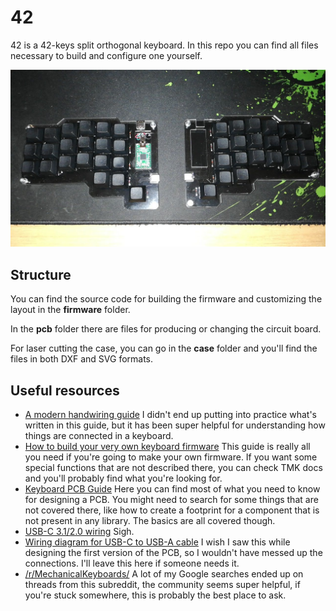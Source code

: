 # 42
42 is a 42-keys split orthogonal keyboard. In this repo you can find all files
necessary to build and configure one yourself.

![42 keyboard](/42.jpeg)

## Structure
You can find the source code for building the firmware and customizing the
layout in the **firmware** folder.

In the **pcb** folder there are files for producing or changing the circuit board.

For laser cutting the case, you can go in the **case** folder and you'll find the
files in both DXF and SVG formats.

## Useful resources
- [A modern handwiring guide](https://geekhack.org/index.php?topic=87689.0)
I didn't end up putting into practice what's written in this guide, but it has
been super helpful for understanding how things are connected in a keyboard.
- [How to build your very own keyboard firmware](https://deskthority.net/workshop-f7/how-to-build-your-very-own-keyboard-firmware-t7177.html)
This guide is really all you need if you're going to make your own firmware.
If you want some special functions that are not described there, you can check
TMK docs and you'll probably find what you're looking for.
- [Keyboard PCB Guide](https://github.com/ruiqimao/keyboard-pcb-guide)
Here you can find most of what you need to know for designing a PCB. You might
need to search for some things that are not covered there, like how to create a
footprint for a component that is not present in any library. The basics are
all covered though.
- [USB-C 3.1/2.0 wiring](https://en.wikipedia.org/wiki/USB-C#Cable_wiring)
Sigh.
- [Wiring diagram for USB-C to USB-A cable](https://electronics.stackexchange.com/questions/323128/wiring-diagram-for-usb-c-to-usb-a-cable/323135#323135?newreg=1b864805c8d8470593bccdc4ec9985a5)
I wish I saw this while designing the first version of the PCB, so I wouldn't
have messed up the connections. I'll leave this here if someone needs it.
- [/r/MechanicalKeyboards/](https://www.reddit.com/r/MechanicalKeyboards/)
A lot of my Google searches ended up on threads from this subreddit, the
community seems super helpful, if you're stuck somewhere, this is probably the
best place to ask.

